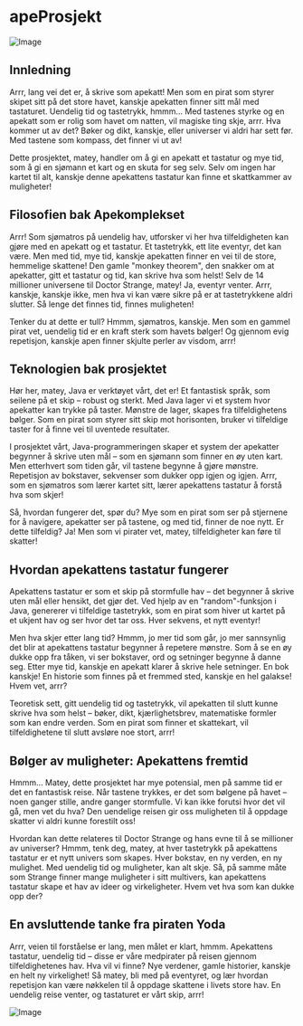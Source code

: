 # apeProsjekt
![Image](https://github.com/user-attachments/assets/31f5198d-ce91-4a6f-bbdf-5af9f357ac20)

## Innledning
Arrr, lang vei det er, å skrive som apekatt! Men som en pirat som styrer skipet sitt på det store havet, kanskje apekatten finner sitt mål med tastaturet. Uendelig tid og tastetrykk, hmmm… Med tastenes styrke og en apekatt som er rolig som havet om natten, vil magiske ting skje, arrr. Hva kommer ut av det? Bøker og dikt, kanskje, eller universer vi aldri har sett før. Med tastene som kompass, det finner vi ut av!

Dette prosjektet, matey, handler om å gi en apekatt et tastatur og mye tid, som å gi en sjømann et kart og en skuta for seg selv. Selv om ingen har kartet til alt, kanskje denne apekattens tastatur kan finne et skattkammer av muligheter!

## Filosofien bak Apekomplekset
Arrr! Som sjømatros på uendelig hav, utforsker vi her hva tilfeldigheten kan gjøre med en apekatt og et tastatur. Et tastetrykk, ett lite eventyr, det kan være. Men med tid, mye tid, kanskje apekatten finner en vei til de store, hemmelige skattene! Den gamle "monkey theorem", den snakker om at apekatter, gitt et tastatur og tid, kan skrive hva som helst! Selv de 14 millioner universene til Doctor Strange, matey! Ja, eventyr venter. Arrr, kanskje, kanskje ikke, men hva vi kan være sikre på er at tastetrykkene aldri slutter. Så lenge det finnes tid, finnes muligheten!

Tenker du at dette er tull? Hmmm, sjømatros, kanskje. Men som en gammel pirat vet, uendelig tid er en kraft sterk som havets bølger! Og gjennom evig repetisjon, kanskje apen finner skjulte perler av visdom, arrr!

## Teknologien bak prosjektet
Hør her, matey, Java er verktøyet vårt, det er! Et fantastisk språk, som seilene på et skip – robust og sterkt. Med Java lager vi et system hvor apekatter kan trykke på taster. Mønstre de lager, skapes fra tilfeldighetens bølger. Som en pirat som styrer sitt skip mot horisonten, bruker vi tilfeldige taster for å finne vei til uventede resultater.

I prosjektet vårt, Java-programmeringen skaper et system der apekatter begynner å skrive uten mål – som en sjømann som finner en øy uten kart. Men etterhvert som tiden går, vil tastene begynne å gjøre mønstre. Repetisjon av bokstaver, sekvenser som dukker opp igjen og igjen. Arrr, som en sjømatros som lærer kartet sitt, lærer apekattens tastatur å forstå hva som skjer!

Så, hvordan fungerer det, spør du? Mye som en pirat som ser på stjernene for å navigere, apekatter ser på tastene, og med tid, finner de noe nytt. Er dette tilfeldig? Ja! Men som vi pirater vet, matey, tilfeldigheter kan føre til skatter!

## Hvordan apekattens tastatur fungerer
Apekattens tastatur er som et skip på stormfulle hav – det begynner å skrive uten mål eller hensikt, det gjør det. Ved hjelp av en "random"-funksjon i Java, genererer vi tilfeldige tastetrykk, som en pirat som hiver ut kartet på et ukjent hav og ser hvor det tar oss. Hver sekvens, et nytt eventyr!

Men hva skjer etter lang tid? Hmmm, jo mer tid som går, jo mer sannsynlig det blir at apekattens tastatur begynner å repetere mønstre. Som å se en øy dukke opp fra tåken, vi ser bokstaver, ord og setninger begynne å danne seg. Etter mye tid, kanskje en apekatt klarer å skrive hele setninger. En bok kanskje! En historie som finnes på et fremmed sted, kanskje en hel galakse! Hvem vet, arrr?

Teoretisk sett, gitt uendelig tid og tastetrykk, vil apekatten til slutt kunne skrive hva som helst – bøker, dikt, kjærlighetsbrev, matematiske formler som kan endre verden. Som en pirat som finner et skattekart, vil tilfeldighetene til slutt avsløre noe stort, arrr!

## Bølger av muligheter: Apekattens fremtid
Hmmm... Matey, dette prosjektet har mye potensial, men på samme tid er det en fantastisk reise. Når tastene trykkes, er det som bølgene på havet – noen ganger stille, andre ganger stormfulle. Vi kan ikke forutsi hvor det vil gå, men vet du hva? Den uendelige reisen gir oss muligheten til å oppdage skatter vi aldri kunne forestilt oss!

Hvordan kan dette relateres til Doctor Strange og hans evne til å se millioner av universer? Hmmm, tenk deg, matey, at hver tastetrykk på apekattens tastatur er et nytt univers som skapes. Hver bokstav, en ny verden, en ny mulighet. Med uendelig tid og muligheter, kan alt skje. Så, på samme måte som Strange finner mange muligheter i sitt multivers, kan apekattens tastatur skape et hav av ideer og virkeligheter. Hvem vet hva som kan dukke opp der?

## En avsluttende tanke fra piraten Yoda
Arrr, veien til forståelse er lang, men målet er klart, hmmm. Apekattens tastatur, uendelig tid – disse er våre medpirater på reisen gjennom tilfeldighetenes hav. Hva vil vi finne? Nye verdener, gamle historier, kanskje en helt ny virkelighet! Så matey, bli med på eventyret, og lær hvordan repetisjon kan være nøkkelen til å oppdage skattene i livets store hav. En uendelig reise venter, og tastaturet er vårt skip, arrr!

![Image](https://github.com/user-attachments/assets/59e3de9f-bb3b-455e-a99c-96ad76823f59)
